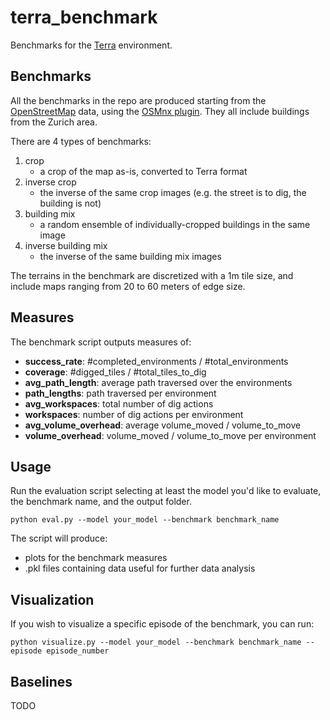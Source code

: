 # terra_benchmark
Benchmarks for the [Terra](https://github.com/leggedrobotics/Terra) environment.

## Benchmarks
All the benchmarks in the repo are produced starting from the
[OpenStreetMap](https://www.openstreetmap.org/) data, using the [OSMnx plugin](https://osmnx.readthedocs.io/en/stable/).
They all include buildings from the Zurich area.

There are 4 types of benchmarks:
1. crop
    - a crop of the map as-is, converted to Terra format
2. inverse crop
    - the inverse of the same crop images (e.g. the street is to dig, the building is not)
3. building mix
    - a random ensemble of individually-cropped buildings in the same image
4. inverse building mix
    - the inverse of the same building mix images

The terrains in the benchmark are discretized with a 1m tile size, and include maps ranging from 20 to 60 meters of edge size.


## Measures
The benchmark script outputs measures of:
- **success_rate**: #completed_environments / #total_environments
- **coverage**: #digged_tiles / #total_tiles_to_dig
- **avg_path_length**: average path traversed over the environments
- **path_lengths**: path traversed per environment
- **avg_workspaces**: total number of dig actions
- **workspaces**: number of dig actions per environment
- **avg_volume_overhead**: average volume_moved / volume_to_move
- **volume_overhead**: volume_moved / volume_to_move per environment


## Usage
Run the evaluation script selecting at least the model you'd like to evaluate, the benchmark name, and the output folder.
~~~
python eval.py --model your_model --benchmark benchmark_name
~~~

The script will produce:
- plots for the benchmark measures
- .pkl files containing data useful for further data analysis

## Visualization
If you wish to visualize a specific episode of the benchmark, you can run:
~~~
python visualize.py --model your_model --benchmark benchmark_name --episode episode_number
~~~

## Baselines
TODO
